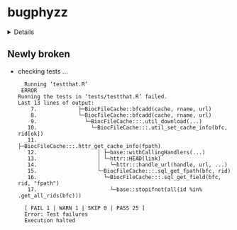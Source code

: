 # bugphyzz

<details>

* Version: 1.2.0
* GitHub: https://github.com/waldronlab/bugphyzz
* Source code: https://github.com/cran/bugphyzz
* Date/Publication: 2025-04-17
* Number of recursive dependencies: 230

Run `revdepcheck::revdep_details(, "bugphyzz")` for more info

</details>

## Newly broken

*   checking tests ...
    ```
      Running ‘testthat.R’
     ERROR
    Running the tests in ‘tests/testthat.R’ failed.
    Last 13 lines of output:
        7.             ├─BiocFileCache::bfcadd(cache, rname, url)
        8.             └─BiocFileCache::bfcadd(cache, rname, url)
        9.               └─BiocFileCache:::.util_download(...)
       10.                 └─BiocFileCache:::.util_set_cache_info(bfc, rid[ok])
       11.                   ├─BiocFileCache:::.httr_get_cache_info(fpath)
       12.                   │ ├─base::withCallingHandlers(...)
       13.                   │ └─httr::HEAD(link)
       14.                   │   └─httr:::handle_url(handle, url, ...)
       15.                   └─BiocFileCache:::.sql_get_fpath(bfc, rid)
       16.                     └─BiocFileCache:::.sql_get_field(bfc, rid, "fpath")
       17.                       └─base::stopifnot(all(id %in% .get_all_rids(bfc)))
      
      [ FAIL 1 | WARN 1 | SKIP 0 | PASS 25 ]
      Error: Test failures
      Execution halted
    ```

